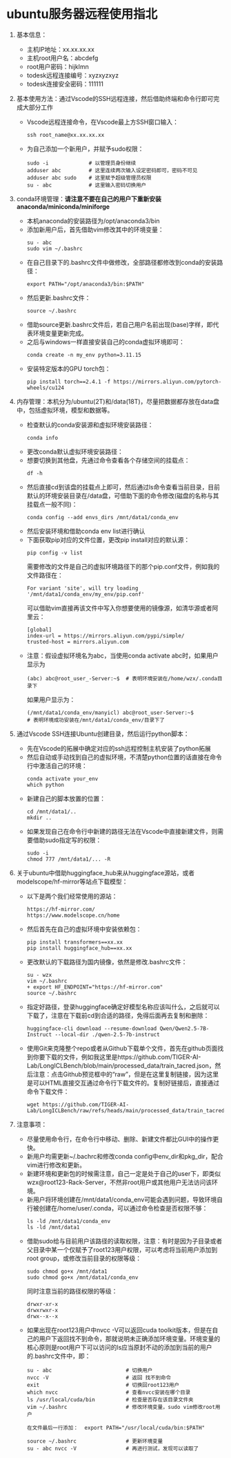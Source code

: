 # ubuntu服务器远程使用指北

1. 基本信息：
    - 主机IP地址：xx.xx.xx.xx
    - 主机root用户名：abcdefg
    - root用户密码：hijklmn
    - todesk远程连接编号：xyzxyzxyz
    - todesk连接安全密码：111111

2. 基本使用方法：通过Vscode的SSH远程连接，然后借助终端和命令行即可完成大部分工作
    - Vscode远程连接命令，在Vscode最上方SSH窗口输入：
        ```
        ssh root_name@xx.xx.xx.xx
        ```
    - 为自己添加一个新用户，并赋予sudo权限：
        ```
        sudo -i             # 以管理员身份继续
        adduser abc         # 这里连续两次输入设定密码即可，密码不可见
        adduser abc sudo    # 这里赋予超级管理员权限
        su - abc            # 这里输入密码切换用户
        ```

3. conda环境管理：**请注意不要在自己的用户下重新安装anaconda/miniconda/miniforge**
    - 本机anaconda的安装路径为/opt/anaconda3/bin
    - 添加新用户后，首先借助vim修改其中的环境变量：
        ```
        su - abc
        sudo vim ~/.bashrc
        ```
    - 在自己目录下的.bashrc文件中做修改，全部路径都修改到conda的安装路径：
        ```
        export PATH="/opt/anaconda3/bin:$PATH"
        ```
    - 然后更新.bashrc文件：
        ```
        source ~/.bashrc
        ```
    - 借助source更新.bashrc文件后，若自己用户名前出现(base)字样，即代表环境变量更新完成。
    - 之后与windows一样直接安装自己的conda虚拟环境即可：
        ```
        conda create -n my_env python=3.11.15
        ```
    - 安装特定版本的GPU torch包：
        ```
        pip install torch==2.4.1 -f https://mirrors.aliyun.com/pytorch-wheels/cu124
        ```

4. 内存管理：本机分为/ubuntu(2T)和/data(18T)，尽量把数据都存放在data盘中，包括虚拟环境，模型和数据等。
    - 检查默认的conda安装源和虚拟环境安装路径：
        ```
        conda info
        ```
    - 更改conda默认虚拟环境安装路径：
    - 想要切换到其他盘，先通过命令查看各个存储空间的挂载点：
        ```
        df -h
        ```
    - 然后直接cd到该盘的挂载点上即可，然后通过ls命令查看当前目录，目前默认的环境安装目录在/data盘，可借助下面的命令修改(磁盘的名称与其挂载点一般不同)：
        ```
        conda config --add envs_dirs /mnt/data1/conda_env
        ```
    - 然后安装环境和借助conda env list进行确认
    - 下面获取pip对应的文件位置，更改pip install对应的默认源：
        ```
        pip config -v list
        ```
        需要修改的文件是自己的虚拟环境路径下的那个pip.conf文件，例如我的文件路径在：
        ```
        For variant 'site', will try loading '/mnt/data1/conda_env/my_env/pip.conf'
        ```
        可以借助vim直接再该文件中写入你想要使用的镜像源，如清华源或者阿里云：
        ```
        [global]
        index-url = https://mirrors.aliyun.com/pypi/simple/
        trusted-host = mirrors.aliyun.com
        ```
    - 注意：假设虚拟环境名为abc，当使用conda activate abc时，如果用户显示为
        ```
        (abc) abc@root_user_-Server:~$  # 表明环境安装在/home/wzx/.conda目录下
        ```
        如果用户显示为：
        ```
        (/mnt/data1/conda_env/manyicl) abc@root_user-Server:~$   
        # 表明环境成功安装在/mnt/data1/conda_env/目录下了
        ```

5. 通过Vscode SSH连接Ubuntu创建目录，然后运行python脚本：
    - 先在Vscode的拓展中确定对应的ssh远程控制主机安装了python拓展
    - 然后自动或手动找到自己的虚拟环境，不清楚python位置的话直接在命令行中激活自己的环境：
        ```
        conda activate your_env
        which python
        ```
    - 新建自己的脚本放置的位置：
        ```
        cd /mnt/data1/..
        mkdir ..
    - 如果发现自己在命令行中新建的路径无法在Vscode中直接新建文件，则需要借助sudo指定写的权限：
        ```
        sudo -i
        chmod 777 /mnt/data1/... -R
        ```
    
6. 关于ubuntu中借助huggingface_hub来从huggingface源站，或者modelscope/hf-mirror等站点下载模型：
    - 以下是两个我们经常使用的源站：
        ```
        https://hf-mirror.com/
        https://www.modelscope.cn/home
        ```
    - 然后首先在自己的虚拟环境中安装依赖包：
        ```
        pip install transformers==xx.xx
        pip install huggingface_hub==xx.xx
        ```
    - 更改默认的下载路径为国内镜像，依然是修改.bashrc文件：
        ```
        su - wzx
        vim ~/.bashrc
        + export HF_ENDPOINT="https://hf-mirror.com"
        source ~/.bashrc
        ```
    - 指定好路径，登录huggingface确定好模型名称应该叫什么，之后就可以下载了，注意在下载前cd到合适的路径，免得后面再去复制和删除：
        ```
        huggingface-cli download --resume-download Qwen/Qwen2.5-7B-Instruct --local-dir ./qwen-2.5-7b-instruct
        ```
    - 使用Git来克隆整个repo或者从Github下载单个文件，首先在github页面找到你要下载的文件，例如我这里是https://github.com/TIGER-AI-Lab/LongICLBench/blob/main/processed_data/train_tacred.json，然后注意：点击Github预览框中的“raw”，但是在这里复制链接，因为这里是可以HTML直接交互通过命令行下载文件的。复制好链接后，直接通过命令下载文件：
        ```
        wget https://github.com/TIGER-AI-Lab/LongICLBench/raw/refs/heads/main/processed_data/train_tacred.json
        ```
    


7. 注意事项：
    - 尽量使用命令行，在命令行中移动、删除、新建文件都比GUI中的操作更快。
    - 新用户均需更新~/.bachrc和修改conda config中env_dir和pkg_dir，配合vim进行修改和更新。
    - 新建环境和更新包的时候需注意，自己一定是处于自己的user下，即类似wzx@root123-Rack-Server，不然非root用户或其他用户无法访问该环境。
    - 新用户将环境创建在/mnt/data1/conda_env可能会遇到问题，导致环境自行被创建在/home/user/.conda，可以通过命令检查是否权限不够：
        ```
        ls -ld /mnt/data1/conda_env
        ls -ld /mnt/data1
        ```
    - 借助sudo给与目前用户该路径的读取权限，注意：有时是因为子目录或者父目录中某一个仅赋予了root123用户权限，可以考虑将当前用户添加到root group，或修改当前目录的权限等级：
        ```
        sudo chmod go+x /mnt/data1
        sudo chmod go+x /mnt/data1/conda_env
        ```
        同时注意当前的路径权限的等级：
        ```
        drwxr-xr-x
        drwxrwxr-x
        drwx--x--x
        ```
    - 如果出现在root123用户中nvcc -V可以返回cuda toolkit版本，但是在自己的用户下返回找不到命令，那就说明未正确添加环境变量。环境变量的核心原则是root用户下可以访问的ls应当原封不动的添加到当前的用户的.bashrc文件中，即：
        ```
        su - abc                        # 切换用户
        nvcc -V                         # 返回 找不到命令
        exit                            # 切换回root123用户
        which nvcc                      # 查看nvcc安装在哪个目录
        ls /usr/local/cuda/bin          # 检查是否存在该目录文件夹
        vim ~/.bashrc                   # 修改环境变量，sudo vim修改root用户

        在文件最后一行添加：  export PATH="/usr/local/cuda/bin:$PATH"

        source ~/.bashrc                # 更新环境变量
        su - abc nvcc -V                # 再进行测试，发现可以读取了
        ```